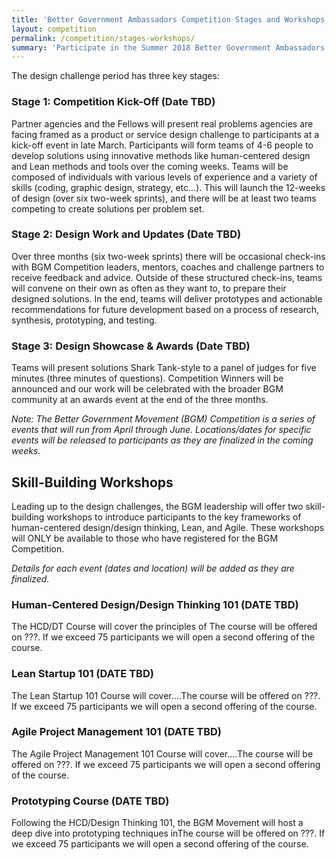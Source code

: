 ```yaml
---
title: 'Better Government Ambassadors Competition Stages and Workshops'
layout: competition
permalink: /competition/stages-workshops/
summary: 'Participate in the Summer 2018 Better Government Ambassadors Competition.'
---
```


The design challenge period has three key stages:

### Stage 1: Competition Kick-Off (Date TBD)
Partner agencies and the Fellows will present real problems agencies are facing framed as a product or service design challenge to participants at a kick-off event in late March. Participants will form teams of 4-6 people to develop solutions using innovative methods like human-centered design and Lean methods and tools over the coming weeks. Teams will be composed of individuals with various levels of experience and a variety of skills (coding, graphic design, strategy, etc...). This will launch the 12-weeks of design (over six two-week sprints), and there will be at least two teams competing to create solutions per problem set.

### Stage 2: Design Work and Updates (Date TBD)
Over three months (six two-week sprints) there will be occasional check-ins with BGM Competition leaders, mentors, coaches and challenge partners to receive feedback and advice. Outside of these structured check-ins, teams will convene on their own as often as they want to, to prepare their designed solutions. In the end, teams will deliver prototypes and actionable recommendations for future development based on a process of research, synthesis, prototyping, and testing.

### Stage 3: Design Showcase & Awards (Date TBD)
Teams will present solutions Shark Tank-style to a panel of judges for five minutes (three minutes of questions). Competition Winners will be announced and our work will be celebrated with the broader BGM community at an awards event at the end of the three months.

*Note: The Better Government Movement (BGM) Competition is a series of events that will run from April through June. Locations/dates for specific events will be released to participants as they are finalized in the coming weeks.*

## Skill-Building Workshops
Leading up to the design challenges, the BGM leadership will offer two skill-building workshops to introduce participants to the key frameworks of human-centered design/design thinking, Lean, and Agile. These workshops will ONLY be available to those who have registered for the BGM Competition.

*Details for each event (dates and location) will be added as they are finalized.*

### Human-Centered Design/Design Thinking 101 (DATE TBD)
The HCD/DT Course will cover the principles of The course will be offered on ???. If we exceed 75 participants we will open a second offering of the course.

### Lean Startup 101 (DATE TBD)
The Lean Startup 101 Course will cover….The course will be offered on ???. If we exceed 75 participants we will open a second offering of the course.

### Agile Project Management 101 (DATE TBD)
The Agile Project Management 101 Course will cover….The course will be offered on ???. If we exceed 75 participants we will open a second offering of the course.

### Prototyping Course (DATE TBD)
Following the HCD/Design Thinking 101, the BGM Movement will host a deep dive into prototyping techniques inThe course will be offered on ???. If we exceed 75 participants we will open a second offering of the course.
